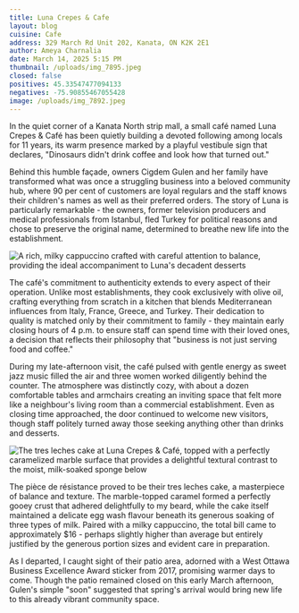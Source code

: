 ```yaml
---
title: Luna Crepes & Cafe
layout: blog
cuisine: Cafe
address: 329 March Rd Unit 202, Kanata, ON K2K 2E1
author: Ameya Charnalia
date: March 14, 2025 5:15 PM
thumbnail: /uploads/img_7895.jpeg
closed: false
positives: 45.33547477094133
negatives: -75.90855467055428
image: /uploads/img_7892.jpeg
---
```

In the quiet corner of a Kanata North strip mall, a small café named Luna Crepes & Café has been quietly building a devoted following among locals for 11 years, its warm presence marked by a playful vestibule sign that declares, "Dinosaurs didn't drink coffee and look how that turned out."

Behind this humble façade, owners Cigdem Gulen and her family have transformed what was once a struggling business into a beloved community hub, where 90 per cent of customers are loyal regulars and the staff knows their children's names as well as their preferred orders. The story of Luna is particularly remarkable - the owners, former television producers and medical professionals from Istanbul, fled Turkey for political reasons and chose to preserve the original name, determined to breathe new life into the establishment.

![A rich, milky cappuccino crafted with careful attention to balance, providing the ideal accompaniment to Luna's decadent desserts](/uploads/img_7896.jpeg "Luna Crepes & Café cappuccino")

The café's commitment to authenticity extends to every aspect of their operation. Unlike most establishments, they cook exclusively with olive oil, crafting everything from scratch in a kitchen that blends Mediterranean influences from Italy, France, Greece, and Turkey. Their dedication to quality is matched only by their commitment to family - they maintain early closing hours of 4 p.m. to ensure staff can spend time with their loved ones, a decision that reflects their philosophy that "business is not just serving food and coffee."

During my late-afternoon visit, the café pulsed with gentle energy as sweet jazz music filled the air and three women worked diligently behind the counter. The atmosphere was distinctly cozy, with about a dozen comfortable tables and armchairs creating an inviting space that felt more like a neighbour's living room than a commercial establishment. Even as closing time approached, the door continued to welcome new visitors, though staff politely turned away those seeking anything other than drinks and desserts.

![The tres leches cake at Luna Crepes & Café, topped with a perfectly caramelized marble surface that provides a delightful textural contrast to the moist, milk-soaked sponge below](/uploads/img_7895.jpeg "Luna Crepes & Café tres leches cake")

The pièce de résistance proved to be their tres leches cake, a masterpiece of balance and texture. The marble-topped caramel formed a perfectly gooey crust that adhered delightfully to my beard, while the cake itself maintained a delicate egg wash flavour beneath its generous soaking of three types of milk. Paired with a milky cappuccino, the total bill came to approximately $16 - perhaps slightly higher than average but entirely justified by the generous portion sizes and evident care in preparation.

As I departed, I caught sight of their patio area, adorned with a West Ottawa Business Excellence Award sticker from 2017, promising warmer days to come. Though the patio remained closed on this early March afternoon, Gulen's simple "soon" suggested that spring's arrival would bring new life to this already vibrant community space.